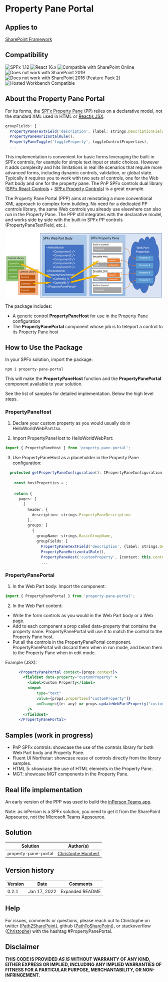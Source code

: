 
# Property Pane Portal

## Applies to

[SharePoint Framework](https://docs.microsoft.com/sharepoint/dev/spfx/sharepoint-framework-overview)

## Compatibility

![SPFx 1.12](https://img.shields.io/badge/SPFx-1.12-green.svg) 
![React 16.x](https://img.shields.io/badge/React-16.x-green.svg) 
![Compatible with SharePoint Online](https://img.shields.io/badge/SharePoint%20Online-Compatible-green.svg)
![Does not work with SharePoint 2019](https://img.shields.io/badge/SharePoint%20Server%202019-Incompatible-red.svg "SharePoint Server 2019 requires SPFx 1.4.1 or lower")
![Does not work with SharePoint 2016 (Feature Pack 2)](https://img.shields.io/badge/SharePoint%20Server%202016%20(Feature%20Pack%202)-Incompatible-red.svg "SharePoint Server 2016 Feature Pack 2 requires SPFx 1.1")
![Hosted Workbench Compatible](https://img.shields.io/badge/Hosted%20Workbench-Compatible-green.svg)

## About the Property Pane Portal

For its forms, the [SPFx Property Pane](https://reactjs.org/docs/introducing-jsx.html) (PP) relies on a declarative model, not the standard XML used in HTML or [Reactjs JSX](https://reactjs.org/docs/introducing-jsx.html).

```typescript
groupFields: [
  PropertyPaneTextField('description', {label: strings.DescriptionFieldLabel}),
  PropertyPaneHorizontalRule(),
  PropertyPaneToggle('toggleProperty', toggleControlProperties),
  ...
```

This implementation is convenient for basic forms leveraging the built-in SPFx controls, for example for simple text input or static choices. However it adds complexity and hits limitations in real life scenarios that require more advanced forms, including dynamic controls, validation, or global state. Typically it requires you to work with two sets of controls, one for the Web Part body and one for the property pane. The PnP SPFx controls dual library ([SPFx React Controls](https://github.com/pnp/sp-dev-fx-controls-react) + [SPFx Property Controls](https://github.com/pnp/sp-dev-fx-property-controls)) is a great example.

The Property Pane Portal (PPP) aims at reinstating a more conventional XML approach to complex form building. No need for a dedicated PP controls library, the same Web controls you already use elsewhere can also run in the Property Pane. The PPP still integrates with the declarative model, and works side by side with the built-in SPFx PP controls (PropertyPaneTextField, etc.).

![PPP Controls Flow](assets/Images/PPP_Controls_Flow.png "PPP Controls Flow")

The package includes:
-	A generic control **PropertyPaneHost** for use in the Property Pane configuration
-	The **PropertyPanePortal** component whose job is to teleport a control to its Property Pane host

## How to Use the Package

In your SPFx solution, import the package:

```
npm i property-pane-portal
```

This will make the **PropertyPaneHost** function and the **PropertyPanePortal** component available to your solution.

See the list of samples for detailed implementation. Below the high level steps.

### PropertyPaneHost

1. Declare your custom property as you would usually do in HelloWorldWebPart.tsx.

2. Import PropertyPaneHost to HelloWorldWebPart:
```typescript
import { PropertyPaneHost } from 'property-pane-portal';
```
3. Use PropertyPaneHost as a placeholder in the Property Pane configuration:
```typescript
  protected getPropertyPaneConfiguration(): IPropertyPaneConfiguration {

    const hostProperties = ;

    return {
      pages: [
        {
          header: {
            description: strings.PropertyPaneDescription
          },
          groups: [
            {
              groupName: strings.BasicGroupName,
              groupFields: [
                PropertyPaneTextField('description', {label: strings.DescriptionFieldLabel}),
                PropertyPaneHorizontalRule(),
                PropertyPaneHost('customProperty', {context: this.context}),
                ...
```

### PropertyPanePortal

1. In the Web Part body:
Import the component:
```typescript
import { PropertyPanePortal } from 'property-pane-portal';
```

2. In the Web Part content:
-	Write the form controls as you would in the Web Part body or a Web page.
-	Add to each component a prop called data-property that contains the property name. PropertyPanePortal will use it to match the control to the Property Pane host.
-	Put all the controls in the PropertyPanePortal component. PropertyPanePortal will discard them when in run mode, and beam them to the Property Pane when in edit mode.

Example (JSX):
```jsx
      <PropertyPanePortal context={props.context}>
        <fieldset data-property="customProperty" >
          <label>Custom Property</label>
          <input
              type="text"
              value={props.properties["customProperty"]}
              onChange={(e: any) => props.updateWebPartProperty("customProperty", e.target.value)}
          />
        </fieldset>
      </PropertyPanePortal>
```

## Samples (work in progress)

-	PnP SPFx controls: showcase the use of the controls library for both Web Part body and Property Pane.
-	Fluent UI Northstar: showcase reuse of controls directly from the library samples.
-	HTML 5: showcase the use of HTML elements in the Property Pane.
-	MGT: showcase MGT components in the Property Pane.

## Real life implementation

An early version of the PPP was used to build the [inPerson Teams app](
https://appsource.microsoft.com/en-us/product/office/WA200002915?tab=Overview).

Note: as inPerson is a SPFx solution, you need to get it from the SharePoint Appsource, not the Microsoft Teams Appsource.

## Solution

Solution|Author(s)
--------|---------
property-pane-portal | [Christophe Humbert](https://github.com/PathToSharePoint)

## Version history

Version|Date|Comments
-------|----|--------
0.2.1|Jan 17, 2022|Expanded README

## Help

For issues, comments or questions, please reach out to Christophe on twitter ([Path2SharePoint](https://twitter.com/Path2SharePoint/)), github ([PathToSharePoint](https://github.com/PathToSharePoint)), or stackoverflow ([Christophe](https://stackoverflow.com/users/485406/christophe)) with the hashtag #PropertyPanePortal.

## Disclaimer

**THIS CODE IS PROVIDED *AS IS* WITHOUT WARRANTY OF ANY KIND, EITHER EXPRESS OR IMPLIED, INCLUDING ANY IMPLIED WARRANTIES OF FITNESS FOR A PARTICULAR PURPOSE, MERCHANTABILITY, OR NON-INFRINGEMENT.**